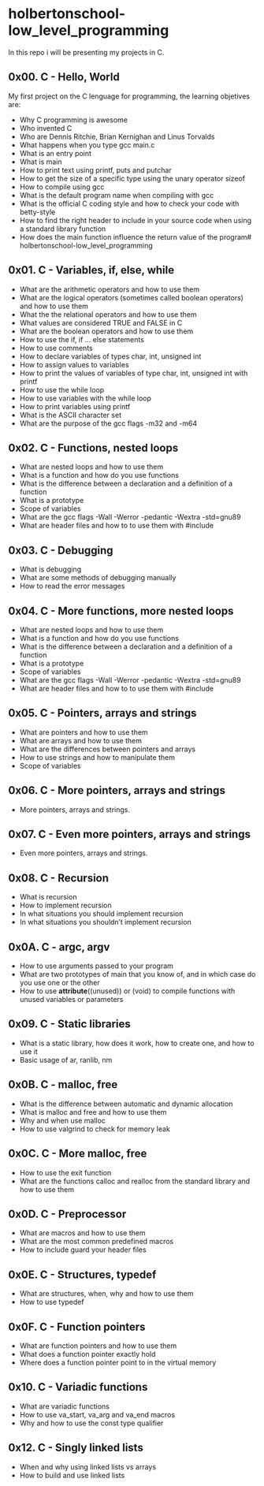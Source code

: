 # holbertonschool-low_level_programming #

In this repo i will be presenting my projects in C.

## 0x00. C - Hello, World ##

My first project on the C lenguage for programming, the learning objetives are:
- Why C programming is awesome
- Who invented C
- Who are Dennis Ritchie, Brian Kernighan and Linus Torvalds
- What happens when you type gcc main.c
- What is an entry point
- What is main
- How to print text using printf, puts and putchar
- How to get the size of a specific type using the unary operator sizeof
- How to compile using gcc
- What is the default program name when compiling with gcc
- What is the official C coding style and how to check your code with betty-style
- How to find the right header to include in your source code when using a standard library function
- How does the main function influence the return value of the program# holbertonschool-low_level_programming

## 0x01. C - Variables, if, else, while ##

- What are the arithmetic operators and how to use them
- What are the logical operators (sometimes called boolean operators) and how to use them
- What the the relational operators and how to use them
- What values are considered TRUE and FALSE in C
- What are the boolean operators and how to use them
- How to use the if, if ... else statements
- How to use comments
- How to declare variables of types char, int, unsigned int
- How to assign values to variables
- How to print the values of variables of type char, int, unsigned int with printf
- How to use the while loop
- How to use variables with the while loop
- How to print variables using printf
- What is the ASCII character set
- What are the purpose of the gcc flags -m32 and -m64

## 0x02. C - Functions, nested loops ##

- What are nested loops and how to use them
- What is a function and how do you use functions
- What is the difference between a declaration and a definition of a function
- What is a prototype
- Scope of variables
- What are the gcc flags -Wall -Werror -pedantic -Wextra -std=gnu89
- What are header files and how to to use them with #include

## 0x03. C - Debugging ##

- What is debugging
- What are some methods of debugging manually
- How to read the error messages

## 0x04. C - More functions, more nested loops ##

- What are nested loops and how to use them
- What is a function and how do you use functions
- What is the difference between a declaration and a definition of a function
- What is a prototype
- Scope of variables
- What are the gcc flags -Wall -Werror -pedantic -Wextra -std=gnu89
- What are header files and how to to use them with #include

## 0x05. C - Pointers, arrays and strings ##

- What are pointers and how to use them
- What are arrays and how to use them
- What are the differences between pointers and arrays
- How to use strings and how to manipulate them
- Scope of variables

## 0x06. C - More pointers, arrays and strings ##

- More pointers, arrays and strings.

## 0x07. C - Even more pointers, arrays and strings ##

- Even more pointers, arrays and strings.

## 0x08. C - Recursion ##

- What is recursion
- How to implement recursion
- In what situations you should implement recursion
- In what situations you shouldn’t implement recursion

## 0x0A. C - argc, argv ##

- How to use arguments passed to your program
- What are two prototypes of main that you know of, and in which case do you use one or the other
- How to use __attribute__((unused)) or (void) to compile functions with unused variables or parameters

## 0x09. C - Static libraries ##

- What is a static library, how does it work, how to create one, and how to use it
- Basic usage of ar, ranlib, nm

## 0x0B. C - malloc, free ##

- What is the difference between automatic and dynamic allocation
- What is malloc and free and how to use them
- Why and when use malloc
- How to use valgrind to check for memory leak

## 0x0C. C - More malloc, free ##

- How to use the exit function
- What are the functions calloc and realloc from the standard library and how to use them

## 0x0D. C - Preprocessor ##

- What are macros and how to use them
- What are the most common predefined macros
- How to include guard your header files

## 0x0E. C - Structures, typedef ##

- What are structures, when, why and how to use them
- How to use typedef

## 0x0F. C - Function pointers ##

- What are function pointers and how to use them
- What does a function pointer exactly hold
- Where does a function pointer point to in the virtual memory

## 0x10. C - Variadic functions ##

- What are variadic functions
- How to use va_start, va_arg and va_end macros
- Why and how to use the const type qualifier

## 0x12. C - Singly linked lists ##

- When and why using linked lists vs arrays
- How to build and use linked lists

